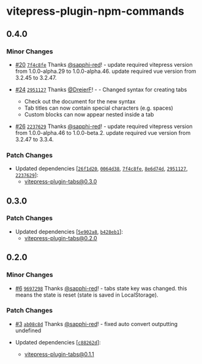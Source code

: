 # vitepress-plugin-npm-commands

## 0.4.0

### Minor Changes

- [#20](https://github.com/sapphi-red/vitepress-plugins/pull/20) [`7f4c8fe`](https://github.com/sapphi-red/vitepress-plugins/commit/7f4c8fe683650f6e8b82addc92c187fe07801fd4) Thanks [@sapphi-red](https://github.com/sapphi-red)! - update required vitepress version from 1.0.0-alpha.29 to 1.0.0-alpha.46. update required vue version from 3.2.45 to 3.2.47.

- [#24](https://github.com/sapphi-red/vitepress-plugins/pull/24) [`2951127`](https://github.com/sapphi-red/vitepress-plugins/commit/2951127dd0d4ade93d3d684bc26838f58b9068b8) Thanks [@DreierF](https://github.com/DreierF)! - - Changed syntax for creating tabs

  - Check out the document for the new syntax
  - Tab titles can now contain special characters (e.g. spaces)
  - Custom blocks can now appear nested inside a tab

- [#26](https://github.com/sapphi-red/vitepress-plugins/pull/26) [`2237629`](https://github.com/sapphi-red/vitepress-plugins/commit/2237629bf48a9013dc9d7fed508819af959188c4) Thanks [@sapphi-red](https://github.com/sapphi-red)! - update required vitepress version from 1.0.0-alpha.46 to 1.0.0-beta.2. update required vue version from 3.2.47 to 3.3.4.

### Patch Changes

- Updated dependencies [[`26f1d20`](https://github.com/sapphi-red/vitepress-plugins/commit/26f1d20301ccaee0b11ed5c87e8c06f7bf1d6901), [`0064d38`](https://github.com/sapphi-red/vitepress-plugins/commit/0064d386289bc07a5893240eae9e45b4c2d898d5), [`7f4c8fe`](https://github.com/sapphi-red/vitepress-plugins/commit/7f4c8fe683650f6e8b82addc92c187fe07801fd4), [`8e6d74d`](https://github.com/sapphi-red/vitepress-plugins/commit/8e6d74d1fd466476ae29efbfee737d43bba4c39b), [`2951127`](https://github.com/sapphi-red/vitepress-plugins/commit/2951127dd0d4ade93d3d684bc26838f58b9068b8), [`2237629`](https://github.com/sapphi-red/vitepress-plugins/commit/2237629bf48a9013dc9d7fed508819af959188c4)]:
  - vitepress-plugin-tabs@0.3.0

## 0.3.0

### Patch Changes

- Updated dependencies [[`5e902a8`](https://github.com/sapphi-red/vitepress-plugins/commit/5e902a8fba33c7cb8db2b6e079d9d89ebaab9943), [`b428eb1`](https://github.com/sapphi-red/vitepress-plugins/commit/b428eb159b1b80ab64f3421a16c8219c00c5e5b9)]:
  - vitepress-plugin-tabs@0.2.0

## 0.2.0

### Minor Changes

- [#6](https://github.com/sapphi-red/vitepress-plugins/pull/6) [`9697298`](https://github.com/sapphi-red/vitepress-plugins/commit/96972984dac4915d84133328fa5b9b37e2851f44) Thanks [@sapphi-red](https://github.com/sapphi-red)! - tabs state key was changed. this means the state is reset (state is saved in LocalStorage).

### Patch Changes

- [#3](https://github.com/sapphi-red/vitepress-plugins/pull/3) [`ab08c8d`](https://github.com/sapphi-red/vitepress-plugins/commit/ab08c8d43cf3481f518b0cd761d9ffb8a66d5c27) Thanks [@sapphi-red](https://github.com/sapphi-red)! - fixed auto convert outputting undefined

- Updated dependencies [[`c88262d`](https://github.com/sapphi-red/vitepress-plugins/commit/c88262d835f5a77fdcd978492ee88df5f5557268)]:
  - vitepress-plugin-tabs@0.1.1
